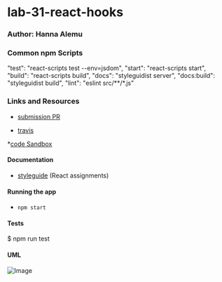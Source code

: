 # lab-31-react-hooks

### Author: Hanna Alemu

### Common npm Scripts
 "test": "react-scripts test --env=jsdom",
    "start": "react-scripts start",
    "build": "react-scripts build",
    "docs": "styleguidist server",
    "docs:build": "styleguidist build",
    "lint": "eslint src/**/*.js"


### Links and Resources
* [submission PR](http://xyz.com)

* [travis]()

*[code Sandbox](https://codesandbox.io/s/solution-login-and-auth-yi71c)

#### Documentation

* [styleguide](http://xyz.com) (React assignments)

#### Running the app
* `npm start`
  
#### Tests
$ npm run test

#### UML
![Image](./IMG_0096.jpg)
